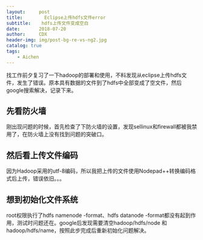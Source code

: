```yaml
---
layout:     post
title:        Eclipse上传hdfs文件error
subtitle:    hdfs上传文件变成空白
date:       2018-07-20
author:     CDX
header-img: img/post-bg-re-vs-ng2.jpg
catalog: true
tags:
    - Aichen
---
```

 找工作前夕复习了一下hadoop的部署和使用，不料发现从eclipse上传hdfs文件，发生了错误。原本具有数据的文件到了hdfs中全部变成了空文件，然后google搜索解决，记录下来。
## 先看防火墙
 刚出现问题的时候，首先检查了下防火墙的设置，发现sellinux和firewall都被我禁用了，在防火墙上没有找到问题的突破口。
## 然后看上传文件编码
 因为Hadoop采用的utf-8编码，所以我把上传的文件使用Nodepad++转换编码格式后上传，错误依旧。。。
## 想到初始化文件系统
 root权限执行了hdfs namenode -format、hdfs datanode -format都没有起到作用，测试时问题还在。google后发现需要清空hadoop/hdfs/node 和 hadoop/hdfs/name，按照此步完成后重新初始化问题解决。